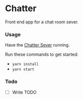# Chatter

Front end app for a chat room sever.

### Usage

Have the [Chatter Sever](https://github.com/jeanmarcjones/chatter-server) running.

Run these commands to get started:

* `yarn install`
* `yarn start`

### Todo

- [ ] Write TODO
